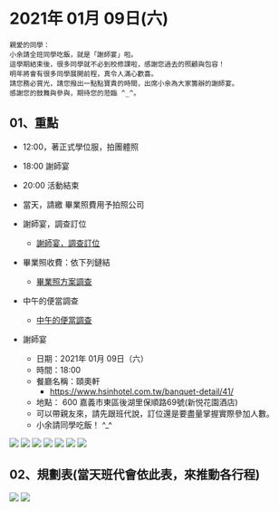 # 2021年 01月 09日(六)

```
親愛的同學：
小余請全班同學吃飯，就是「謝師宴」啦。
這學期結束後，很多同學就不必到校修課啦，感謝您過去的照顧與包容！
明年將會有很多同學展開前程，真令人滿心歡喜。
請您務必賞光，請您撥出一點點寶貴的時間，出席小余為大家籌辦的謝師宴。
感謝您的鼓舞與參與，期待您的蒞臨 ^_^。
```

## 01、重點

- 12:00，著正式學位服，拍團體照

- 18:00 謝師宴

- 20:00 活動結束

- 當天，請繳 畢業照費用予拍照公司

- 謝師宴，調查訂位
  - [謝師宴，調查訂位](http://123.57.20.183/serp/yu/stuEvent/s/eat_list.asp?eventid=17) 


- 畢業照收費：依下列鏈結
  - [畢業照方案調查](http://123.57.20.183/serp/yu/stuEvent/s/photo_list.asp?eventid=16)


- 中午的便當調查
  - [中午的便當調查](http://123.57.20.183/serp/yu/stuEvent/s/eat_list.asp?eventid=10)

- 謝師宴
  - 日期：2021年 01月 09日（六）
  - 時間：18:00
  - 餐廳名稱：頤奧軒
    - https://www.hsinhotel.com.tw/banquet-detail/41/
  - 地點：  600 嘉義市東區後湖里保順路69號(新悦花園酒店)
  - 可以帶親友來，請先跟班代說，訂位還是要盡量掌握實際參加人數。
  - 小余請同學吃飯！ ^_^

![](01.jpg)
![](02.jpg)
![](03.jpg)
![](04.jpg)
![](05.jpg)
![](06.jpg)
![](07.jpg)




## 02、規劃表(當天班代會依此表，來推動各行程)

![](plan.jpg)
![](plan1.jpg)


